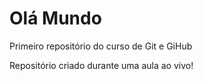 # Olá Mundo
Primeiro repositório do curso de Git e GiHub

Repositório criado durante uma aula ao vivo!
